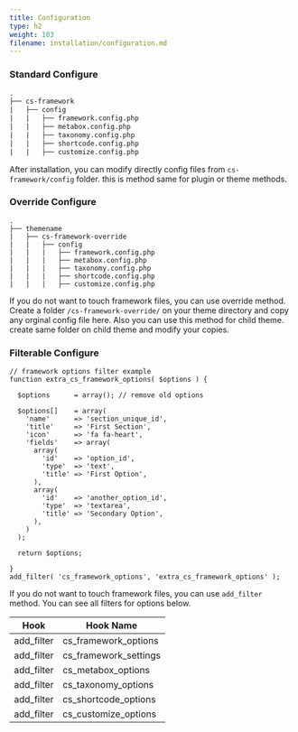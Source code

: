 ```yaml
---
title: Configuration
type: h2
weight: 103
filename: installation/configuration.md
---
```


### Standard Configure

```html
.
├── cs-framework
|   ├── config
|   |   ├── framework.config.php
|   |   ├── metabox.config.php
|   |   ├── taxonomy.config.php
|   |   ├── shortcode.config.php
|   |   ├── customize.config.php
```

After installation, you can modify directly config files from `cs-framework/config` folder. this is method same for plugin or theme methods.

### Override Configure

```
.
├── themename
|   ├── cs-framework-override
|   |   ├── config
|   |   |   ├── framework.config.php
|   |   |   ├── metabox.config.php
|   |   |   ├── taxonomy.config.php
|   |   |   ├── shortcode.config.php
|   |   |   ├── customize.config.php
```

If you do not want to touch framework files, you can use override method. Create a folder `/cs-framework-override/` on your theme directory and copy any orginal config file here.
Also you can use this method for child theme. create same folder on child theme and modify your copies.

### Filterable Configure

```php?start_inline=1
// framework options filter example
function extra_cs_framework_options( $options ) {

  $options      = array(); // remove old options

  $options[]    = array(
    'name'      => 'section_unique_id',
    'title'     => 'First Section',
    'icon'      => 'fa fa-heart',
    'fields'    => array(
      array(
        'id'    => 'option_id',
        'type'  => 'text',
        'title' => 'First Option',
      ),
      array(
        'id'    => 'another_option_id',
        'type'  => 'textarea',
        'title' => 'Secondary Option',
      ),
    )
  );

  return $options;

}
add_filter( 'cs_framework_options', 'extra_cs_framework_options' );

```

If you do not want to touch framework files, you can use `add_filter` method. You can see all filters for options below.

| Hook         | Hook Name             |
| -------------|-----------------------|
| add_filter   | cs_framework_options  |
| add_filter   | cs_framework_settings |
| add_filter   | cs_metabox_options    |
| add_filter   | cs_taxonomy_options   |
| add_filter   | cs_shortcode_options  |
| add_filter   | cs_customize_options  |
